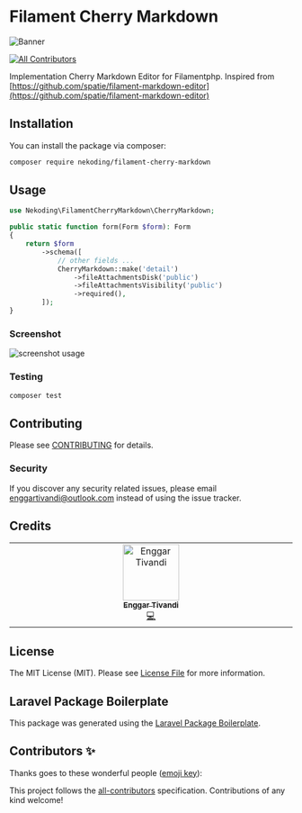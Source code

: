 # Filament Cherry Markdown

![Banner](https://banners.beyondco.de/Filament%20Cherry%20Markdown.png?theme=light&packageManager=composer+require&packageName=nekoding%2Ffilament-cherry-markdown&pattern=architect&style=style_1&description=Cherry+Markdown+editor+for+filamentphp&md=1&showWatermark=0&fontSize=100px&images=template)

<!-- ALL-CONTRIBUTORS-BADGE:START - Do not remove or modify this section -->

[![All Contributors](https://img.shields.io/badge/all_contributors-1-orange.svg?style=flat-square)](#contributors-)

<!-- ALL-CONTRIBUTORS-BADGE:END -->

Implementation Cherry Markdown Editor for Filamentphp. Inspired from [https://github.com/spatie/filament-markdown-editor](https://github.com/spatie/filament-markdown-editor)

## Installation

You can install the package via composer:

```bash
composer require nekoding/filament-cherry-markdown
```

## Usage

```php
use Nekoding\FilamentCherryMarkdown\CherryMarkdown;

public static function form(Form $form): Form
{
    return $form
        ->schema([
            // other fields ...
            CherryMarkdown::make('detail')
                ->fileAttachmentsDisk('public')
                ->fileAttachmentsVisibility('public')
                ->required(),
        ]);
}
```

### Screenshot
![screenshot usage](https://user-images.githubusercontent.com/64598048/226078600-89e22d1c-e578-4e56-92d5-c2820c092cf2.png)


### Testing

```bash
composer test
```

## Contributing

Please see [CONTRIBUTING](CONTRIBUTING.md) for details.

### Security

If you discover any security related issues, please email enggartivandi@outlook.com instead of using the issue tracker.

## Credits

<!-- ALL-CONTRIBUTORS-LIST:START - Do not remove or modify this section -->
<!-- prettier-ignore-start -->
<!-- markdownlint-disable -->
<table>
  <tbody>
    <tr>
      <td align="center" valign="top" width="14.28%"><a href="https://blog.enggartivandi.com"><img src="https://avatars.githubusercontent.com/u/64598048?v=4?s=100" width="100px;" alt="Enggar Tivandi"/><br /><sub><b>Enggar Tivandi</b></sub></a><br /><a href="https://github.com/nekoding/filament-cherry-markdown/commits?author=nekoding" title="Code">💻</a></td>
    </tr>
  </tbody>
</table>

<!-- markdownlint-restore -->
<!-- prettier-ignore-end -->

<!-- ALL-CONTRIBUTORS-LIST:END -->

## License

The MIT License (MIT). Please see [License File](LICENSE.md) for more information.

## Laravel Package Boilerplate

This package was generated using the [Laravel Package Boilerplate](https://laravelpackageboilerplate.com).

## Contributors ✨

Thanks goes to these wonderful people ([emoji key](https://allcontributors.org/docs/en/emoji-key)):

<!-- ALL-CONTRIBUTORS-LIST:START - Do not remove or modify this section -->
<!-- prettier-ignore-start -->
<!-- markdownlint-disable -->
<!-- markdownlint-restore -->
<!-- prettier-ignore-end -->

<!-- ALL-CONTRIBUTORS-LIST:END -->

This project follows the [all-contributors](https://github.com/all-contributors/all-contributors) specification. Contributions of any kind welcome!
